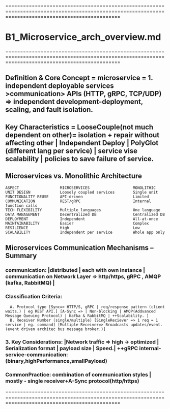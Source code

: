 ===================================================================================================================================================

# B1_Microservice_arch_overview.md

===================================================================================================================================================

## Definition & Core Concept = microservice = 1. independent deployable services >communication> APIs (HTTP, gRPC, TCP/UDP) => independent development-deployment, scaling, and fault isolation.

## Key Characteristics = LooseCouple(not much dependent on other)= isolation + repair without affecting other | Independent Deploy | PolyGlot (different lang per service) | service vise scalability | policies to save failure of service.

## Microservices vs. Monolithic Architecture

    ASPECT                  MICROSERVICES                   MONOLITHIC
    UNIT DESIGN             Loosely coupled services        Single unit
    FUNCTIONALITY REUSE     API-driven                      Limited
    COMMUNICATION           REST/gRPC                       Internal function calls
    TECH FLEXIBILITY        Multiple languages              One language
    DATA MANAGEMENT         Decentralized DB                Centralized DB
    DEPLOYMENT              Independent                     All-at-once
    MAINTAINABILITY         Easier                          Complex
    RESILIENCE              High                            Low
    SCALABILITY             Independent per service         Whole app only

## Microservices Communication Mechanisms – Summary

### communication: |distributed | each with own instance | communication on Network Layer => http/https, gRPC , AMQP (kafka, RabbitMQ) |

### Classification Criteria:

      A. Protocol type [Sync=> HTTP/S, gRPC | req/response pattern (client waits.) | eg REST API.] [A-Sync => | Non-blocking | AMQP(Addvanced Message Queuing Protocol) | Kafka & RabbitMQ | ++Scalability. ]
      B. Receiver Number (single/multiple) [SingleReciever => 1 req = 1 service | eg. command] [Multiple Receiver=> Broadcasts updates/event. (event driven architec bus message broker.)]

### 3. Key Considerations: |Network traffic => high -> optimized | Serialization format | payload size | Speed.| ++gRPC internal-service-communication: (binary,highPerformance,smallPayload)

### CommonPractice: combination of communication styles | mostly - single receiver+A-Sync protocol(http/https)

===================================================================================================================================================
